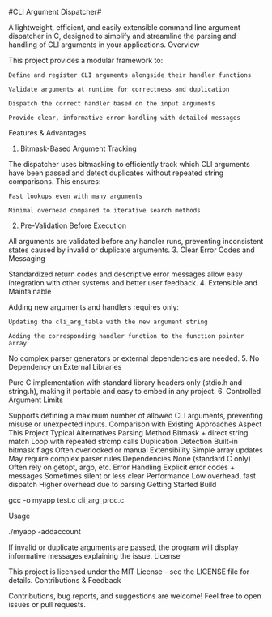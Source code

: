 #CLI Argument Dispatcher#

A lightweight, efficient, and easily extensible command line argument dispatcher in C, designed to simplify and streamline the parsing and handling of CLI arguments in your applications.
Overview

This project provides a modular framework to:

    Define and register CLI arguments alongside their handler functions

    Validate arguments at runtime for correctness and duplication

    Dispatch the correct handler based on the input arguments

    Provide clear, informative error handling with detailed messages

Features & Advantages
1. Bitmask-Based Argument Tracking

The dispatcher uses bitmasking to efficiently track which CLI arguments have been passed and detect duplicates without repeated string comparisons. This ensures:

    Fast lookups even with many arguments

    Minimal overhead compared to iterative search methods

2. Pre-Validation Before Execution

All arguments are validated before any handler runs, preventing inconsistent states caused by invalid or duplicate arguments.
3. Clear Error Codes and Messaging

Standardized return codes and descriptive error messages allow easy integration with other systems and better user feedback.
4. Extensible and Maintainable

Adding new arguments and handlers requires only:

    Updating the cli_arg_table with the new argument string

    Adding the corresponding handler function to the function pointer array

No complex parser generators or external dependencies are needed.
5. No Dependency on External Libraries

Pure C implementation with standard library headers only (stdio.h and string.h), making it portable and easy to embed in any project.
6. Controlled Argument Limits

Supports defining a maximum number of allowed CLI arguments, preventing misuse or unexpected inputs.
Comparison with Existing Approaches
Aspect	This Project	Typical Alternatives
Parsing Method	Bitmask + direct string match	Loop with repeated strcmp calls
Duplication Detection	Built-in bitmask flags	Often overlooked or manual
Extensibility	Simple array updates	May require complex parser rules
Dependencies	None (standard C only)	Often rely on getopt, argp, etc.
Error Handling	Explicit error codes + messages	Sometimes silent or less clear
Performance	Low overhead, fast dispatch	Higher overhead due to parsing
Getting Started
Build

gcc -o myapp test.c cli_arg_proc.c

Usage

./myapp -addaccount

If invalid or duplicate arguments are passed, the program will display informative messages explaining the issue.
License

This project is licensed under the MIT License - see the LICENSE file for details.
Contributions & Feedback

Contributions, bug reports, and suggestions are welcome! Feel free to open issues or pull requests.
